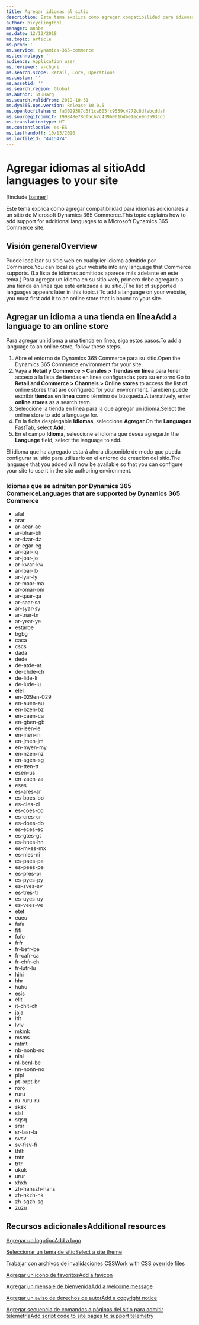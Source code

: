 ```yaml
---
title: Agregar idiomas al sitio
description: Este tema explica cómo agregar compatibilidad para idiomas adicionales a un sitio de Microsoft Dynamics 365 Commerce.
author: bicyclingfool
manager: annbe
ms.date: 12/12/2019
ms.topic: article
ms.prod: ''
ms.service: dynamics-365-commerce
ms.technology: ''
audience: Application user
ms.reviewer: v-chgri
ms.search.scope: Retail, Core, Operations
ms.custom: ''
ms.assetid: ''
ms.search.region: Global
ms.author: StuHarg
ms.search.validFrom: 2019-10-31
ms.dyn365.ops.version: Release 10.0.5
ms.openlocfilehash: fa3029387d5f1ca605fc9559c4272c8dfebcddaf
ms.sourcegitcommit: 199848e78df5cb7c439b001bdbe1ece963593cdb
ms.translationtype: HT
ms.contentlocale: es-ES
ms.lasthandoff: 10/13/2020
ms.locfileid: "4415474"
---
```

# <a name="add-languages-to-your-site"></a><span data-ttu-id="11d31-103">Agregar idiomas al sitio</span><span class="sxs-lookup"><span data-stu-id="11d31-103">Add languages to your site</span></span>


[!include [banner](includes/banner.md)]

<span data-ttu-id="11d31-104">Este tema explica cómo agregar compatibilidad para idiomas adicionales a un sitio de Microsoft Dynamics 365 Commerce.</span><span class="sxs-lookup"><span data-stu-id="11d31-104">This topic explains how to add support for additional languages to a Microsoft Dynamics 365 Commerce site.</span></span>

## <a name="overview"></a><span data-ttu-id="11d31-105">Visión general</span><span class="sxs-lookup"><span data-stu-id="11d31-105">Overview</span></span>

<span data-ttu-id="11d31-106">Puede localizar su sitio web en cualquier idioma admitido por Commerce.</span><span class="sxs-lookup"><span data-stu-id="11d31-106">You can localize your website into any language that Commerce supports.</span></span> <span data-ttu-id="11d31-107">(La lista de idiomas admitidos aparece más adelante en este tema.) Para agregar un idioma en su sitio web, primero debe agregarlo a una tienda en línea que esté enlazada a su sitio.</span><span class="sxs-lookup"><span data-stu-id="11d31-107">(The list of supported languages appears later in this topic.) To add a language on your website, you must first add it to an online store that is bound to your site.</span></span>

## <a name="add-a-language-to-an-online-store"></a><span data-ttu-id="11d31-108">Agregar un idioma a una tienda en línea</span><span class="sxs-lookup"><span data-stu-id="11d31-108">Add a language to an online store</span></span>

<span data-ttu-id="11d31-109">Para agregar un idioma a una tienda en línea, siga estos pasos.</span><span class="sxs-lookup"><span data-stu-id="11d31-109">To add a language to an online store, follow these steps.</span></span>

1. <span data-ttu-id="11d31-110">Abre el entorno de Dynamics 365 Commerce para su sitio.</span><span class="sxs-lookup"><span data-stu-id="11d31-110">Open the Dynamics 365 Commerce environment for your site.</span></span>
1. <span data-ttu-id="11d31-111">Vaya a **Retail y Commerce \> Canales \> Tiendas en línea** para tener acceso a la lista de tiendas en línea configuradas para su entorno.</span><span class="sxs-lookup"><span data-stu-id="11d31-111">Go to **Retail and Commerce \> Channels \> Online stores** to access the list of online stores that are configured for your environment.</span></span> <span data-ttu-id="11d31-112">También puede escribir **tiendas en línea** como término de búsqueda.</span><span class="sxs-lookup"><span data-stu-id="11d31-112">Alternatively, enter **online stores** as a search term.</span></span>
1. <span data-ttu-id="11d31-113">Seleccione la tienda en línea para la que agregar un idioma.</span><span class="sxs-lookup"><span data-stu-id="11d31-113">Select the online store to add a language for.</span></span>
1. <span data-ttu-id="11d31-114">En la ficha desplegable **Idiomas**, seleccione **Agregar**.</span><span class="sxs-lookup"><span data-stu-id="11d31-114">On the **Languages** FastTab, select **Add**.</span></span>
1. <span data-ttu-id="11d31-115">En el campo **Idioma**, seleccione el idioma que desea agregar.</span><span class="sxs-lookup"><span data-stu-id="11d31-115">In the **Language** field, select the language to add.</span></span>

<span data-ttu-id="11d31-116">El idioma que ha agregado estará ahora disponible de modo que pueda configurar su sitio para utilizarlo en el entorno de creación del sitio.</span><span class="sxs-lookup"><span data-stu-id="11d31-116">The language that you added will now be available so that you can configure your site to use it in the site authoring environment.</span></span>

### <a name="languages-that-are-supported-by-dynamics-365-commerce"></a><span data-ttu-id="11d31-117">Idiomas que se admiten por Dynamics 365 Commerce</span><span class="sxs-lookup"><span data-stu-id="11d31-117">Languages that are supported by Dynamics 365 Commerce</span></span>

- <span data-ttu-id="11d31-118">af</span><span class="sxs-lookup"><span data-stu-id="11d31-118">af</span></span>
- <span data-ttu-id="11d31-119">ar</span><span class="sxs-lookup"><span data-stu-id="11d31-119">ar</span></span>
- <span data-ttu-id="11d31-120">ar-ae</span><span class="sxs-lookup"><span data-stu-id="11d31-120">ar-ae</span></span>
- <span data-ttu-id="11d31-121">ar-bh</span><span class="sxs-lookup"><span data-stu-id="11d31-121">ar-bh</span></span>
- <span data-ttu-id="11d31-122">ar-dz</span><span class="sxs-lookup"><span data-stu-id="11d31-122">ar-dz</span></span>
- <span data-ttu-id="11d31-123">ar-eg</span><span class="sxs-lookup"><span data-stu-id="11d31-123">ar-eg</span></span>
- <span data-ttu-id="11d31-124">ar-iq</span><span class="sxs-lookup"><span data-stu-id="11d31-124">ar-iq</span></span>
- <span data-ttu-id="11d31-125">ar-jo</span><span class="sxs-lookup"><span data-stu-id="11d31-125">ar-jo</span></span>
- <span data-ttu-id="11d31-126">ar-kw</span><span class="sxs-lookup"><span data-stu-id="11d31-126">ar-kw</span></span>
- <span data-ttu-id="11d31-127">ar-lb</span><span class="sxs-lookup"><span data-stu-id="11d31-127">ar-lb</span></span>
- <span data-ttu-id="11d31-128">ar-ly</span><span class="sxs-lookup"><span data-stu-id="11d31-128">ar-ly</span></span>
- <span data-ttu-id="11d31-129">ar-ma</span><span class="sxs-lookup"><span data-stu-id="11d31-129">ar-ma</span></span>
- <span data-ttu-id="11d31-130">ar-om</span><span class="sxs-lookup"><span data-stu-id="11d31-130">ar-om</span></span>
- <span data-ttu-id="11d31-131">ar-qa</span><span class="sxs-lookup"><span data-stu-id="11d31-131">ar-qa</span></span>
- <span data-ttu-id="11d31-132">ar-sa</span><span class="sxs-lookup"><span data-stu-id="11d31-132">ar-sa</span></span>
- <span data-ttu-id="11d31-133">ar-sy</span><span class="sxs-lookup"><span data-stu-id="11d31-133">ar-sy</span></span>
- <span data-ttu-id="11d31-134">ar-tn</span><span class="sxs-lookup"><span data-stu-id="11d31-134">ar-tn</span></span>
- <span data-ttu-id="11d31-135">ar-ye</span><span class="sxs-lookup"><span data-stu-id="11d31-135">ar-ye</span></span>
- <span data-ttu-id="11d31-136">estar</span><span class="sxs-lookup"><span data-stu-id="11d31-136">be</span></span>
- <span data-ttu-id="11d31-137">bg</span><span class="sxs-lookup"><span data-stu-id="11d31-137">bg</span></span>
- <span data-ttu-id="11d31-138">ca</span><span class="sxs-lookup"><span data-stu-id="11d31-138">ca</span></span>
- <span data-ttu-id="11d31-139">cs</span><span class="sxs-lookup"><span data-stu-id="11d31-139">cs</span></span>
- <span data-ttu-id="11d31-140">da</span><span class="sxs-lookup"><span data-stu-id="11d31-140">da</span></span>
- <span data-ttu-id="11d31-141">de</span><span class="sxs-lookup"><span data-stu-id="11d31-141">de</span></span>
- <span data-ttu-id="11d31-142">de-at</span><span class="sxs-lookup"><span data-stu-id="11d31-142">de-at</span></span>
- <span data-ttu-id="11d31-143">de-ch</span><span class="sxs-lookup"><span data-stu-id="11d31-143">de-ch</span></span>
- <span data-ttu-id="11d31-144">de-li</span><span class="sxs-lookup"><span data-stu-id="11d31-144">de-li</span></span>
- <span data-ttu-id="11d31-145">de-lu</span><span class="sxs-lookup"><span data-stu-id="11d31-145">de-lu</span></span>
- <span data-ttu-id="11d31-146">el</span><span class="sxs-lookup"><span data-stu-id="11d31-146">el</span></span>
- <span data-ttu-id="11d31-147">en-029</span><span class="sxs-lookup"><span data-stu-id="11d31-147">en-029</span></span>
- <span data-ttu-id="11d31-148">en-au</span><span class="sxs-lookup"><span data-stu-id="11d31-148">en-au</span></span>
- <span data-ttu-id="11d31-149">en-bz</span><span class="sxs-lookup"><span data-stu-id="11d31-149">en-bz</span></span>
- <span data-ttu-id="11d31-150">en-ca</span><span class="sxs-lookup"><span data-stu-id="11d31-150">en-ca</span></span>
- <span data-ttu-id="11d31-151">en-gb</span><span class="sxs-lookup"><span data-stu-id="11d31-151">en-gb</span></span>
- <span data-ttu-id="11d31-152">en-ie</span><span class="sxs-lookup"><span data-stu-id="11d31-152">en-ie</span></span>
- <span data-ttu-id="11d31-153">en-in</span><span class="sxs-lookup"><span data-stu-id="11d31-153">en-in</span></span>
- <span data-ttu-id="11d31-154">en-jm</span><span class="sxs-lookup"><span data-stu-id="11d31-154">en-jm</span></span>
- <span data-ttu-id="11d31-155">en-my</span><span class="sxs-lookup"><span data-stu-id="11d31-155">en-my</span></span>
- <span data-ttu-id="11d31-156">en-nz</span><span class="sxs-lookup"><span data-stu-id="11d31-156">en-nz</span></span>
- <span data-ttu-id="11d31-157">en-sg</span><span class="sxs-lookup"><span data-stu-id="11d31-157">en-sg</span></span>
- <span data-ttu-id="11d31-158">en-tt</span><span class="sxs-lookup"><span data-stu-id="11d31-158">en-tt</span></span>
- <span data-ttu-id="11d31-159">es</span><span class="sxs-lookup"><span data-stu-id="11d31-159">en-us</span></span>
- <span data-ttu-id="11d31-160">en-za</span><span class="sxs-lookup"><span data-stu-id="11d31-160">en-za</span></span>
- <span data-ttu-id="11d31-161">es</span><span class="sxs-lookup"><span data-stu-id="11d31-161">es</span></span>
- <span data-ttu-id="11d31-162">es-ar</span><span class="sxs-lookup"><span data-stu-id="11d31-162">es-ar</span></span>
- <span data-ttu-id="11d31-163">es-bo</span><span class="sxs-lookup"><span data-stu-id="11d31-163">es-bo</span></span>
- <span data-ttu-id="11d31-164">es-cl</span><span class="sxs-lookup"><span data-stu-id="11d31-164">es-cl</span></span>
- <span data-ttu-id="11d31-165">es-co</span><span class="sxs-lookup"><span data-stu-id="11d31-165">es-co</span></span>
- <span data-ttu-id="11d31-166">es-cr</span><span class="sxs-lookup"><span data-stu-id="11d31-166">es-cr</span></span>
- <span data-ttu-id="11d31-167">es-do</span><span class="sxs-lookup"><span data-stu-id="11d31-167">es-do</span></span>
- <span data-ttu-id="11d31-168">es-ec</span><span class="sxs-lookup"><span data-stu-id="11d31-168">es-ec</span></span>
- <span data-ttu-id="11d31-169">es-gt</span><span class="sxs-lookup"><span data-stu-id="11d31-169">es-gt</span></span>
- <span data-ttu-id="11d31-170">es-hn</span><span class="sxs-lookup"><span data-stu-id="11d31-170">es-hn</span></span>
- <span data-ttu-id="11d31-171">es-mx</span><span class="sxs-lookup"><span data-stu-id="11d31-171">es-mx</span></span>
- <span data-ttu-id="11d31-172">es-ni</span><span class="sxs-lookup"><span data-stu-id="11d31-172">es-ni</span></span>
- <span data-ttu-id="11d31-173">es-pa</span><span class="sxs-lookup"><span data-stu-id="11d31-173">es-pa</span></span>
- <span data-ttu-id="11d31-174">es-pe</span><span class="sxs-lookup"><span data-stu-id="11d31-174">es-pe</span></span>
- <span data-ttu-id="11d31-175">es-pr</span><span class="sxs-lookup"><span data-stu-id="11d31-175">es-pr</span></span>
- <span data-ttu-id="11d31-176">es-py</span><span class="sxs-lookup"><span data-stu-id="11d31-176">es-py</span></span>
- <span data-ttu-id="11d31-177">es-sv</span><span class="sxs-lookup"><span data-stu-id="11d31-177">es-sv</span></span>
- <span data-ttu-id="11d31-178">es-tr</span><span class="sxs-lookup"><span data-stu-id="11d31-178">es-tr</span></span>
- <span data-ttu-id="11d31-179">es-uy</span><span class="sxs-lookup"><span data-stu-id="11d31-179">es-uy</span></span>
- <span data-ttu-id="11d31-180">es-ve</span><span class="sxs-lookup"><span data-stu-id="11d31-180">es-ve</span></span>
- <span data-ttu-id="11d31-181">et</span><span class="sxs-lookup"><span data-stu-id="11d31-181">et</span></span>
- <span data-ttu-id="11d31-182">eu</span><span class="sxs-lookup"><span data-stu-id="11d31-182">eu</span></span>
- <span data-ttu-id="11d31-183">fa</span><span class="sxs-lookup"><span data-stu-id="11d31-183">fa</span></span>
- <span data-ttu-id="11d31-184">fi</span><span class="sxs-lookup"><span data-stu-id="11d31-184">fi</span></span>
- <span data-ttu-id="11d31-185">fo</span><span class="sxs-lookup"><span data-stu-id="11d31-185">fo</span></span>
- <span data-ttu-id="11d31-186">fr</span><span class="sxs-lookup"><span data-stu-id="11d31-186">fr</span></span>
- <span data-ttu-id="11d31-187">fr-be</span><span class="sxs-lookup"><span data-stu-id="11d31-187">fr-be</span></span>
- <span data-ttu-id="11d31-188">fr-ca</span><span class="sxs-lookup"><span data-stu-id="11d31-188">fr-ca</span></span>
- <span data-ttu-id="11d31-189">fr-ch</span><span class="sxs-lookup"><span data-stu-id="11d31-189">fr-ch</span></span>
- <span data-ttu-id="11d31-190">fr-lu</span><span class="sxs-lookup"><span data-stu-id="11d31-190">fr-lu</span></span>
- <span data-ttu-id="11d31-191">hi</span><span class="sxs-lookup"><span data-stu-id="11d31-191">hi</span></span>
- <span data-ttu-id="11d31-192">h</span><span class="sxs-lookup"><span data-stu-id="11d31-192">hr</span></span>
- <span data-ttu-id="11d31-193">hu</span><span class="sxs-lookup"><span data-stu-id="11d31-193">hu</span></span>
- <span data-ttu-id="11d31-194">es</span><span class="sxs-lookup"><span data-stu-id="11d31-194">is</span></span>
- <span data-ttu-id="11d31-195">él</span><span class="sxs-lookup"><span data-stu-id="11d31-195">it</span></span>
- <span data-ttu-id="11d31-196">it-ch</span><span class="sxs-lookup"><span data-stu-id="11d31-196">it-ch</span></span>
- <span data-ttu-id="11d31-197">ja</span><span class="sxs-lookup"><span data-stu-id="11d31-197">ja</span></span>
- <span data-ttu-id="11d31-198">lt</span><span class="sxs-lookup"><span data-stu-id="11d31-198">lt</span></span>
- <span data-ttu-id="11d31-199">lv</span><span class="sxs-lookup"><span data-stu-id="11d31-199">lv</span></span>
- <span data-ttu-id="11d31-200">mk</span><span class="sxs-lookup"><span data-stu-id="11d31-200">mk</span></span>
- <span data-ttu-id="11d31-201">ms</span><span class="sxs-lookup"><span data-stu-id="11d31-201">ms</span></span>
- <span data-ttu-id="11d31-202">mt</span><span class="sxs-lookup"><span data-stu-id="11d31-202">mt</span></span>
- <span data-ttu-id="11d31-203">nb-no</span><span class="sxs-lookup"><span data-stu-id="11d31-203">nb-no</span></span>
- <span data-ttu-id="11d31-204">nl</span><span class="sxs-lookup"><span data-stu-id="11d31-204">nl</span></span>
- <span data-ttu-id="11d31-205">nl-be</span><span class="sxs-lookup"><span data-stu-id="11d31-205">nl-be</span></span>
- <span data-ttu-id="11d31-206">nn-no</span><span class="sxs-lookup"><span data-stu-id="11d31-206">nn-no</span></span>
- <span data-ttu-id="11d31-207">pl</span><span class="sxs-lookup"><span data-stu-id="11d31-207">pl</span></span>
- <span data-ttu-id="11d31-208">pt-br</span><span class="sxs-lookup"><span data-stu-id="11d31-208">pt-br</span></span>
- <span data-ttu-id="11d31-209">ro</span><span class="sxs-lookup"><span data-stu-id="11d31-209">ro</span></span>
- <span data-ttu-id="11d31-210">ru</span><span class="sxs-lookup"><span data-stu-id="11d31-210">ru</span></span>
- <span data-ttu-id="11d31-211">ru-ru</span><span class="sxs-lookup"><span data-stu-id="11d31-211">ru-ru</span></span>
- <span data-ttu-id="11d31-212">sk</span><span class="sxs-lookup"><span data-stu-id="11d31-212">sk</span></span>
- <span data-ttu-id="11d31-213">sl</span><span class="sxs-lookup"><span data-stu-id="11d31-213">sl</span></span>
- <span data-ttu-id="11d31-214">sq</span><span class="sxs-lookup"><span data-stu-id="11d31-214">sq</span></span>
- <span data-ttu-id="11d31-215">sr</span><span class="sxs-lookup"><span data-stu-id="11d31-215">sr</span></span>
- <span data-ttu-id="11d31-216">sr-la</span><span class="sxs-lookup"><span data-stu-id="11d31-216">sr-la</span></span>
- <span data-ttu-id="11d31-217">sv</span><span class="sxs-lookup"><span data-stu-id="11d31-217">sv</span></span>
- <span data-ttu-id="11d31-218">sv-fi</span><span class="sxs-lookup"><span data-stu-id="11d31-218">sv-fi</span></span>
- <span data-ttu-id="11d31-219">th</span><span class="sxs-lookup"><span data-stu-id="11d31-219">th</span></span>
- <span data-ttu-id="11d31-220">tn</span><span class="sxs-lookup"><span data-stu-id="11d31-220">tn</span></span>
- <span data-ttu-id="11d31-221">tr</span><span class="sxs-lookup"><span data-stu-id="11d31-221">tr</span></span>
- <span data-ttu-id="11d31-222">uk</span><span class="sxs-lookup"><span data-stu-id="11d31-222">uk</span></span>
- <span data-ttu-id="11d31-223">ur</span><span class="sxs-lookup"><span data-stu-id="11d31-223">ur</span></span>
- <span data-ttu-id="11d31-224">xh</span><span class="sxs-lookup"><span data-stu-id="11d31-224">xh</span></span>
- <span data-ttu-id="11d31-225">zh-hans</span><span class="sxs-lookup"><span data-stu-id="11d31-225">zh-hans</span></span>
- <span data-ttu-id="11d31-226">zh-hk</span><span class="sxs-lookup"><span data-stu-id="11d31-226">zh-hk</span></span>
- <span data-ttu-id="11d31-227">zh-sg</span><span class="sxs-lookup"><span data-stu-id="11d31-227">zh-sg</span></span>
- <span data-ttu-id="11d31-228">zu</span><span class="sxs-lookup"><span data-stu-id="11d31-228">zu</span></span>

## <a name="additional-resources"></a><span data-ttu-id="11d31-229">Recursos adicionales</span><span class="sxs-lookup"><span data-stu-id="11d31-229">Additional resources</span></span>

[<span data-ttu-id="11d31-230">Agregar un logotipo</span><span class="sxs-lookup"><span data-stu-id="11d31-230">Add a logo</span></span>](add-logo.md)

[<span data-ttu-id="11d31-231">Seleccionar un tema de sitio</span><span class="sxs-lookup"><span data-stu-id="11d31-231">Select a site theme</span></span>](select-site-theme.md)

[<span data-ttu-id="11d31-232">Trabajar con archivos de invalidaciones CSS</span><span class="sxs-lookup"><span data-stu-id="11d31-232">Work with CSS override files</span></span>](css-override-files.md)

[<span data-ttu-id="11d31-233">Agregar un icono de favoritos</span><span class="sxs-lookup"><span data-stu-id="11d31-233">Add a favicon</span></span>](add-favicon.md)

[<span data-ttu-id="11d31-234">Agregar un mensaje de bienvenida</span><span class="sxs-lookup"><span data-stu-id="11d31-234">Add a welcome message</span></span>](add-welcome-message.md)

[<span data-ttu-id="11d31-235">Agregar un aviso de derechos de autor</span><span class="sxs-lookup"><span data-stu-id="11d31-235">Add a copyright notice</span></span>](add-copyright-notice.md)

[<span data-ttu-id="11d31-236">Agregar secuencia de comandos a páginas del sitio para admitir telemetría</span><span class="sxs-lookup"><span data-stu-id="11d31-236">Add script code to site pages to support telemetry</span></span>](add-telemetry.md)
